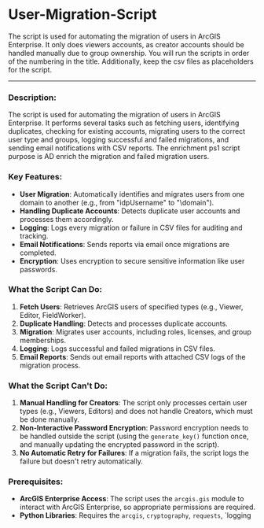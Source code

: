# User-Migration-Script
The script is used for automating the migration of users in ArcGIS Enterprise. It only does viewers accounts, as creator accounts should be handled manually due to group ownership. You will run the scripts in order of the numbering in the title. Additionally, keep the csv files as placeholders for the script. 

---

### **Description:**
The script is used for automating the migration of users in ArcGIS Enterprise. It performs several tasks such as fetching users, identifying duplicates, checking for existing accounts, migrating users to the correct user type and groups, logging successful and failed migrations, and sending email notifications with CSV reports. The enrichment ps1 script purpose is AD enrich the migration and failed migration users. 

### **Key Features:**
- **User Migration**: Automatically identifies and migrates users from one domain to another (e.g., from "idpUsername" to "\domain").
- **Handling Duplicate Accounts**: Detects duplicate user accounts and processes them accordingly.
- **Logging**: Logs every migration or failure in CSV files for auditing and tracking.
- **Email Notifications**: Sends reports via email once migrations are completed.
- **Encryption**: Uses encryption to secure sensitive information like user passwords.

### **What the Script Can Do:**
1. **Fetch Users**: Retrieves ArcGIS users of specified types (e.g., Viewer, Editor, FieldWorker).
2. **Duplicate Handling**: Detects and processes duplicate accounts.
3. **Migration**: Migrates user accounts, including roles, licenses, and group memberships.
4. **Logging**: Logs successful and failed migrations in CSV files.
5. **Email Reports**: Sends out email reports with attached CSV logs of the migration process.

### **What the Script Can't Do:**
1. **Manual Handling for Creators**: The script only processes certain user types (e.g., Viewers, Editors) and does not handle Creators, which must be done manually.
2. **Non-Interactive Password Encryption**: Password encryption needs to be handled outside the script (using the `generate_key()` function once, and manually updating the encrypted password in the script).
3. **No Automatic Retry for Failures**: If a migration fails, the script logs the failure but doesn't retry automatically.

### **Prerequisites:**
- **ArcGIS Enterprise Access**: The script uses the `arcgis.gis` module to interact with ArcGIS Enterprise, so appropriate permissions are required.
- **Python Libraries**: Requires the `arcgis`, `cryptography`, `requests`, `logging
